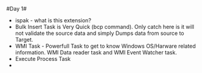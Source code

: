 #Day 1#
* ispak - what is this extension?
* Bulk Insert Task is Very Quick (bcp command). Only catch here is it will not validate the source data and simply Dumps data from source to Target. 
* WMI Task - Powerfull Task to get to know Windows OS/Harware related information. WMI Data reader task and WMI Event Watcher task. 
* Execute Process Task
* 
